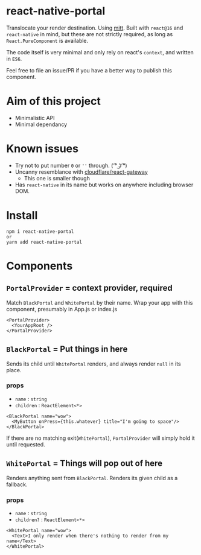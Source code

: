 # react-native-portal

Translocate your render destination. Using [mitt](https://npm.im/mitt). Built with `react@16` and `react-native` in mind, but these are not strictly required, as long as `React.PureComponent` is available.

The code itself is very minimal and only rely on react's `context`, and written in `ES6`.

Feel free to file an issue/PR if you have a better way to publish this component.

# Aim of this project

- Minimalistic API
- Minimal dependancy

# Known issues

- Try not to put number `0` or `''` through. ( ͡° ͜ʖ ͡°)
- Uncanny resemblance with [cloudflare/react-gateway](https://github.com/cloudflare/react-gateway)
  - This one is smaller though
- Has `react-native` in its name but works on anywhere including browser DOM.

# Install

 ```
 npm i react-native-portal
 or
 yarn add react-native-portal
 ```

# Components

## `PortalProvider` = context provider, required

 Match `BlackPortal` and `WhitePortal` by their name. Wrap your app with this component, presumably in App.js or index.js

```
<PortalProvider>
  <YourAppRoot />
</PortalProvider>
```

## `BlackPortal` = Put things in here

Sends its child until `WhitePortal` renders, and always render `null` in its place.

### props

- `name` : `string`
- `children` : `ReactElement<*>`

```
<BlackPortal name="wow">
  <MyButton onPress={this.whatever} title="I'm going to space"/>
</BlackPortal>
```

If there are no matching exit(`WhitePortal`), `PortalProvider` will simply hold it until requested.

## `WhitePortal` = Things will pop out of here

Renders anything sent from `BlackPortal`. Renders its given child as a fallback.

### props

- `name` : `string`
- `children?` : `ReactElement<*>`

```
<WhitePortal name="wow">
  <Text>I only render when there's nothing to render from my name</Text>
</WhitePortal>
```
